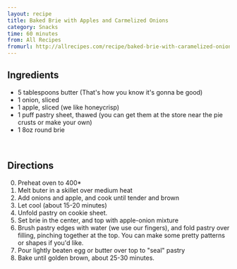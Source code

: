 ```yaml
---
layout: recipe
title: Baked Brie with Apples and Carmelized Onions
category: Snacks
time: 60 minutes
from: All Recipes
fromurl: http://allrecipes.com/recipe/baked-brie-with-caramelized-onions/
---
```


Ingredients
-----------

* 5 tablespoons butter (That's how you know it's gonna be good)
* 1 onion, sliced
* 1 apple, sliced (we like honeycrisp)
* 1 puff pastry sheet, thawed (you can get them at the store near the pie crusts or make your own)
* 1 8oz round brie
<br/>

Directions
----------
0. Preheat oven to 400*
1. Melt buter in a skillet over medium heat
2. Add onions and apple, and cook until tender and brown
3. Let cool (about 15-20 minutes)
4. Unfold pastry on cookie sheet.
5. Set brie in the center, and top with apple-onion mixture
6. Brush pastry edges with water (we use our fingers), and fold pastry over filling, pinching together at the top. You can make some pretty patterns or shapes if you'd like.
7. Pour lightly beaten egg or butter over top to "seal" pastry
8. Bake until golden brown, about 25-30 minutes.
